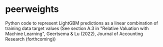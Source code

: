 # peerweights
Python code to represent LightGBM predictions as a linear combination of training data target values (See section A.3 in "Relative Valuation with Machine Learning", Geertsema &amp; Lu (2022), Journal of Accounting Research (forthcoming))
